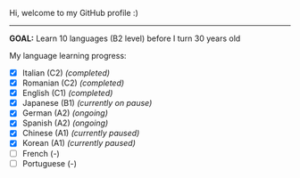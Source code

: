Hi, welcome to my GitHub profile :)

-----

**GOAL:** Learn 10 languages (B2 level) before I turn 30 years old

My language learning progress:
- [x] Italian (C2) _(completed)_
- [x] Romanian (C2) _(completed)_
- [x] English (C1) _(completed)_
- [x] Japanese (B1) _(currently on pause)_
- [x] German (A2) _(ongoing)_
- [x] Spanish (A2) _(ongoing)_
- [x] Chinese (A1) _(currently paused)_
- [x] Korean (A1) _(currently paused)_
- [ ] French (-)
- [ ] Portuguese (-)
